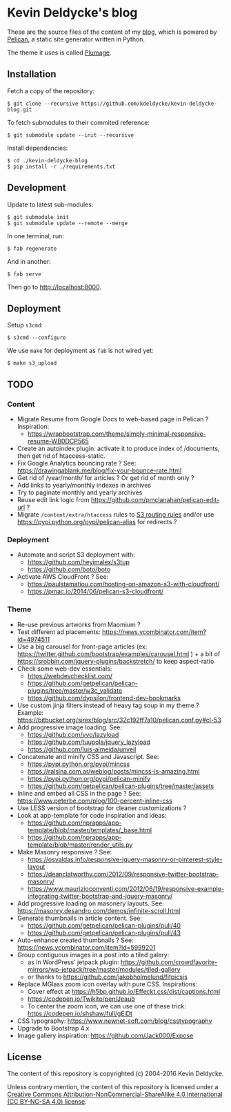 Kevin Deldycke's blog
=====================

These are the source files of the content of my
[blog](https://kevin.deldycke.com), which is powered by
[Pelican](https://getpelican.com), a static site generator written in Python.

The theme it uses is called [Plumage](https://github.com/kdeldycke/plumage).


Installation
------------

Fetch a copy of the repository:

    $ git clone --recursive https://github.com/kdeldycke/kevin-deldycke-blog.git

To fetch submodules to their commited reference:

    $ git submodule update --init --recursive

Install dependencies:

    $ cd ./kevin-deldycke-blog
    $ pip install -r ./requirements.txt


Development
-----------

Update to latest sub-modules:

    $ git submodule init
    $ git submodule update --remote --merge

In one terminal, run:

    $ fab regenerate

And in another:

    $ fab serve

Then go to [http://localhost:8000](http://localhost:8000).


Deployment
----------

Setup `s3cmd`:

    $ s3cmd --configure

We use `make` for deployment as `fab` is not wired yet:

    $ make s3_upload


TODO
----

### Content

  * Migrate Resume from Google Docs to web-based page in Pelican ? Inspiration:
      * https://wrapbootstrap.com/theme/simply-minimal-responsive-resume-WB0DCP565
  * Create an autoindex plugin: activate it to produce index of /documents, then get rid of
    htaccess-static.
  * Fix Google Analytics bouncing rate ? See: https://drawingablank.me/blog/fix-your-bounce-rate.html
  * Get rid of /year/month/ for articles ? Or get rid of month only ?
  * Add links to yearly/monthly indexes in archives
  * Try to paginate monthly and yearly archives
  * Reuse edit link logic from https://github.com/pmclanahan/pelican-edit-url ?
  * Migrate `/content/extra/htaccess` rules to [S3 routing rules](https://docs.aws.amazon.com/AmazonS3/latest/dev/HowDoIWebsiteConfiguration.html#configure-bucket-as-website-routing-rule-syntax) and/or use https://pypi.python.org/pypi/pelican-alias for redirects ?

### Deployment

  * Automate and script S3 deployment with:
      * https://github.com/heyimalex/s3tup
      * https://github.com/boto/boto
  * Activate AWS CloudFront ? See:
      * https://paulstamatiou.com/hosting-on-amazon-s3-with-cloudfront/
      * https://pmac.io/2014/06/pelican-s3-cloudfront/

### Theme

  * Re-use previous artworks from Maomium ?
  * Test different ad placements: https://news.ycombinator.com/item?id=4974511
  * Use a big carousel for front-page articles (ex: https://twitter.github.com/bootstrap/examples/carousel.html ) + a bit of https://srobbin.com/jquery-plugins/backstretch/ to keep aspect-ratio
  * Check some web-dev essentials:
      * https://webdevchecklist.com/
      * https://github.com/getpelican/pelican-plugins/tree/master/w3c_validate
      * https://github.com/dypsilon/frontend-dev-bookmarks
  * Use custom jinja filters instead of heavy tag soup in my theme ? Example: https://bitbucket.org/sirex/blog/src/32c192ff7a10/pelican.conf.py#cl-53
  * Add progressive image loading. See:
      * https://github.com/vvo/lazyload
      * https://github.com/tuupola/jquery_lazyload
      * https://github.com/luis-almeida/unveil
  * Concatenate and minify CSS and Javascript. See:
      * https://pypi.python.org/pypi/mincss
      * https://ralsina.com.ar/weblog/posts/mincss-is-amazing.html
      * https://pypi.python.org/pypi/pelican-minify
      * https://github.com/getpelican/pelican-plugins/tree/master/assets
  * Inline and embed all CSS in the page ? See: https://www.peterbe.com/plog/100-percent-inline-css
  * Use LESS version of bootstrap for cleaner customizations ?
  * Look at app-template for code inspiration and ideas:
      *  https://github.com/nprapps/app-template/blob/master/templates/_base.html
      *  https://github.com/nprapps/app-template/blob/master/render_utils.py
  * Make Masonry responsive ? See:
      * https://osvaldas.info/responsive-jquery-masonry-or-pinterest-style-layout
      * https://deanclatworthy.com/2012/09/responsive-twitter-bootstrap-masonry/
      * https://www.maurizioconventi.com/2012/06/19/responsive-example-integrating-twitter-bootstrap-and-jquery-masonry/
  * Add progressive loading on masonery layouts. See: https://masonry.desandro.com/demos/infinite-scroll.html
  * Generate thumbnails in article content. See:
      * https://github.com/getpelican/pelican-plugins/pull/40
      * https://github.com/getpelican/pelican-plugins/pull/43
  * Auto-enhance created thumbnails ? See: https://news.ycombinator.com/item?id=5999201
  * Group contiguous images in a post into a tiled galery:
      * as in WordPress' jetpack plugin: https://github.com/crowdfavorite-mirrors/wp-jetpack/tree/master/modules/tiled-gallery
      * or thanks to https://github.com/jakobholmelund/fitpicsjs
  * Replace MGlass zoom icon overlay with pure CSS. Inspirations:
      * Cover effect at https://h5bp.github.io/Effeckt.css/dist/captions.html
      * https://codepen.io/Twikito/pen/Jeaub
      * To center the zoom icon, we can use one of these trick: https://codepen.io/shshaw/full/gEiDt
  * CSS typography: https://www.newnet-soft.com/blog/csstypography
  * Upgrade to Bootstrap 4.x
  * Image gallery inspiration: https://github.com/Jack000/Expose


License
-------

The content of this repository is copyrighted (c) 2004-2016 Kevin Deldycke.

Unless contrary mention, the content of this repository is licensed under a
[Creative Commons Attribution-NonCommercial-ShareAlike 4.0 International (CC
BY-NC-SA 4.0) license](LICENSE).
